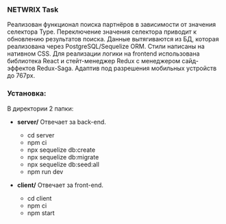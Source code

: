### NETWRIX Task

Реализован функционал поиска партнёров в зависимости от значения селектора Type. Переключение значения селектора приводит к обновлению результатов поиска. Данные вытягиваются из БД, которая реализована через PostgreSQL/Sequelize ORM. Стили написаны на нативном CSS. Для реализации логики на frontend использована библиотека React и стейт-менеджер Redux с менеджером сайд-эффектов Redux-Saga. Адаптив под разрешения мобильных устройств до 767px.

### Установка:

В директории 2 папки:

* **server/** Отвечает за back-end.
   * cd server
   * npm ci
   * npx sequelize db:create
   * npx sequelize db:migrate
   * npx sequelize db:seed:all
   * npm run dev

* **client/** Отвечает за front-end.
   * cd client
   * npm ci
   * npm start
